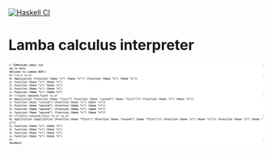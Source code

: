 [![Haskell CI](https://github.com/DrearyLisper/lambda/actions/workflows/haskell.yml/badge.svg)](https://github.com/DrearyLisper/lambda/actions/workflows/haskell.yml)

# Lamba calculus interpreter

![Logo](https://raw.githubusercontent.com/DrearyLisper/lambda/master/images/logo.png)

